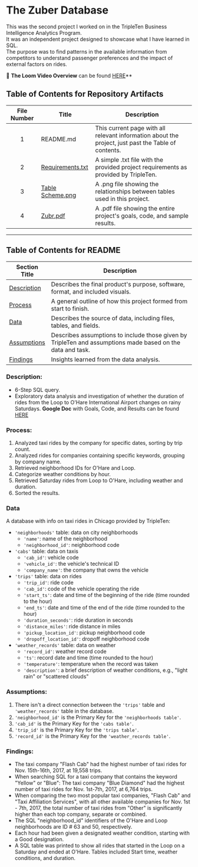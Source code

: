 # The Zuber Database

This was the second project I worked on in the TripleTen Business Intelligence Analytics Program.  
It was an independent project designed to showcase what I have learned in SQL.  
The purpose was to find patterns in the available information from competitors to understand passenger preferences and the impact of external factors on rides.  

🎥 **The Loom Video Overview** can be found [HERE](https://www.loom.com/share/9f59de65f9634b6e9c420a8ecb6d7035?sid=0223aaeb-227d-48e3-b184-8d7dbc9ab31c)**

## Table of Contents for Repository Artifacts
| File Number | Title | Description |
| :---------: | ----- | ----------- |
| 1 | README.md | This current page with all relevant information about the project, just past the Table of contents. |
| 2 | [Requirements.txt](https://github.com/Tiffany-Bergett/BI_Analytic_Projects/blob/main/Zuber/Requirements.txt) | A simple .txt file with the provided project requirements as provided by TripleTen. |
| 3 | [Table Scheme.png](https://github.com/Tiffany-Bergett/BI_Analytic_Projects/blob/main/Zuber/Table%20Scheme.png) | A .png file showing the relationships between tables used in this project. |
| 4 | [Zubr.pdf](https://github.com/Tiffany-Bergett/BI_Analytic_Projects/blob/main/Zuber/Zuber.pdf) | A .pdf file showing the entire project's goals, code, and sample results. |

---

## Table of Contents for README
| Section Title | Description |
| ------------- | ----------- |
| [Description](https://github.com/Tiffany-Bergett/BI_Analytic_Projects/tree/main/Zuber#description) | Describes the final product's purpose, software, format, and included visuals. |
| [Process](https://github.com/Tiffany-Bergett/BI_Analytic_Projects/tree/main/Zuber#process) | A general outline of how this project formed from start to finish. |
| [Data](https://github.com/Tiffany-Bergett/BI_Analytic_Projects/tree/main/Zuber#data) | Describes the source of data, including files, tables, and fields. |
| [Assumptions](https://github.com/Tiffany-Bergett/BI_Analytic_Projects/tree/main/Zuber#assumptions) | Describes assumptions to include those given by TripleTen and assumptions made based on the data and task. |
| [Findings](https://github.com/Tiffany-Bergett/BI_Analytic_Projects/tree/main/Zuber#findings) | Insights learned from the data analysis. |

### Description:
- 6-Step SQL query.
- Exploratory data analysis and investigation of whether the duration of rides from the Loop to O'Hare International Airport changes on rainy Saturdays.
**Google Doc** with Goals, Code, and Results can be found [HERE](https://docs.google.com/document/d/1t9FqPRD-FGLUZX0qEDk4kp3brIdVtAm7cCa1mUBBytg/edit?usp=sharing) 
  
### Process:
1) Analyzed taxi rides by the company for specific dates, sorting by trip count.
2) Analyzed rides for companies containing specific keywords, grouping by company name.
3) Retrieved neighborhood IDs for O'Hare and Loop.
4) Categorize weather conditions by hour.
5) Retrieved Saturday rides from Loop to O'Hare, including weather and duration.
6) Sorted the results.

### Data
A database with info on taxi rides in Chicago provided by TripleTen:
- `'neighborhoods'` table: data on city neighborhoods
    - `'name'`: name of the neighborhood
    - `'neighborhood_id'`: neighborhood code
- `'cabs'` table: data on taxis
    - `'cab_id'`: vehicle code
    - `'vehicle_id'`: the vehicle's technical ID
    - `'company_name'`: the company that owns the vehicle
- `'trips'` table: data on rides
    - `'trip_id'`: ride code
    - `'cab_id'`: code of the vehicle operating the ride
    - `'start_ts'`: date and time of the beginning of the ride (time rounded to the hour)
    - `'end_ts'`: date and time of the end of the ride (time rounded to the hour)
    - `'duration_seconds'`: ride duration in seconds
    - `'distance_miles'`: ride distance in miles
    - `'pickup_location_id'`: pickup neighborhood code
    - `'dropoff_location_id'`: dropoff neighborhood code
- `'weather_records'` table: data on weather
    - `'record_id'`: weather record code
    - `'ts'`: record date and time (time rounded to the hour)
    - `'temperature'`: temperature when the record was taken
    - `'description'`: a brief description of weather conditions, e.g., "light rain" or "scattered clouds"

### Assumptions:
1) There isn't a direct connection between the `'trips'` table and `'weather_records'` table in the database.
2) `'neighborhood_id'` is the Primary Key for the `'neighborhoods table'`.
3) `'cab_id'` is the Primary Key for the `'cabs table'`.
4) `'trip_id'` is the Primary Key for the `'trips table'`.
5) `'record_id'` is the Primary Key for the `'weather_records table'`.

### Findings:
- The taxi company "Flash Cab" had the highest number of taxi rides for Nov. 15th-16th, 2017, at 19,558 trips.
- When searching SQL for a taxi company that contains the keyword "Yellow" or "Blue": The taxi company "Blue Diamond" had the highest number of taxi rides for Nov. 1st-7th, 2017, at 6,764 trips.
- When comparing the two most popular taxi companies, "Flash Cab" and "Taxi Affiliation Services", with all other available companies for Nov. 1st - 7th, 2017, the total number of taxi rides from "Other" is significantly higher than each top company, separate or combined.
- The SQL "neighborhood_id" identifiers of the O'Hare and Loop neighborhoods are ID # 63 and 50, respectively.
- Each hour had been given a designated weather condition, starting with a Good designation.
- A SQL table was printed to show all rides that started in the Loop on a Saturday and ended at O'Hare. Tables included Start time, weather conditions, and duration.
